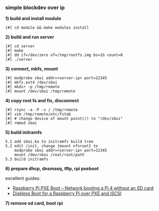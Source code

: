 ### simple blockdev over ip

__1) build and install module__

    [#] cd module && make modules install

__2) build and run server__

    [#] cd server
    [#] make
    [#] dd if=/dev/zero of=/tmp/rootfs.img bs=1G count=8
    [#] ./server

__3) connect, mkfs, mount__

    [#] modprobe sboi addr=<server-ip> port=12345
    [#] mkfs.ext4 /dev/sboi
    [#] mkdir -p /tmp/remote
    [#] mount /dev/sboi /tmp/remote

__4) copy root fs and fix, disconnect__

    [#] rsync -a -P -x / /tmp/remote
    [#] vim /tmp/remote/etc/fstab
    [#] # change device of mount point(/) to "/dev/sboi"
    [#] rmmod sboi

__5) build initramfs__

    5.1 add sboi.ko to initramfs build tree
    5.2 edit /init, change {mount nfsroot} to
        modprobe sboi addr=<server-ip> port=12345
        mount /dev/sboi /real/root/path
    5.3 build initramfs

__6) prepare dhcp, dnsmasq, tftp, rpi pxeboot__

  excellent guides:
  - [Raspberry Pi PXE Boot – Network booting a Pi 4 without an SD card](https://linuxhit.com/raspberry-pi-pxe-boot-netbooting-a-pi-4-without-an-sd-card/)
  - [Diskless Boot for a Raspberry Pi over PXE and iSCSI](https://tech.xlab.si/blog/pxe-boot-raspberry-pi-iscsi/)

__7) remove sd card, boot rpi__
